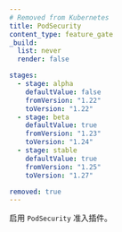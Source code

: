 ```yaml
---
# Removed from Kubernetes
title: PodSecurity
content_type: feature_gate
_build:
  list: never
  render: false

stages:
  - stage: alpha 
    defaultValue: false
    fromVersion: "1.22"
    toVersion: "1.22"
  - stage: beta 
    defaultValue: true
    fromVersion: "1.23"
    toVersion: "1.24"
  - stage: stable
    defaultValue: true
    fromVersion: "1.25"
    toVersion: "1.27"

removed: true
---
```


<!--
Enables the `PodSecurity` admission plugin.
-->
启用 `PodSecurity` 准入插件。

